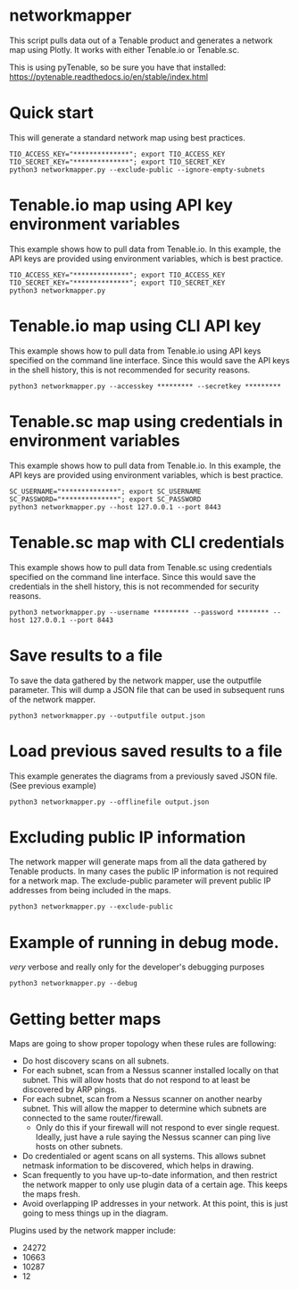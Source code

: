 # networkmapper

This script pulls data out of a Tenable product and generates a network map using Plotly. It works with either Tenable.io or Tenable.sc.


This is using pyTenable, so be sure you have that installed: https://pytenable.readthedocs.io/en/stable/index.html


# Quick start
This will generate a standard network map using best practices.

```
TIO_ACCESS_KEY="**************"; export TIO_ACCESS_KEY
TIO_SECRET_KEY="**************"; export TIO_SECRET_KEY
python3 networkmapper.py --exclude-public --ignore-empty-subnets
```


# Tenable.io map using API key environment variables

This example shows how to pull data from Tenable.io.  In this example, the API keys are provided using environment variables, which is best practice.

```
TIO_ACCESS_KEY="**************"; export TIO_ACCESS_KEY
TIO_SECRET_KEY="**************"; export TIO_SECRET_KEY
python3 networkmapper.py
```


# Tenable.io map using CLI API key

This example shows how to pull data from Tenable.io using API keys specified on the command line interface.
Since this would save the API keys in the shell history, this is not recommended for security reasons.

```
python3 networkmapper.py --accesskey ********* --secretkey *********
```

# Tenable.sc map using credentials in environment variables

This example shows how to pull data from Tenable.io.  In this example, the API keys are provided using environment variables, which is best practice.

```
SC_USERNAME="**************"; export SC_USERNAME
SC_PASSWORD="**************"; export SC_PASSWORD
python3 networkmapper.py --host 127.0.0.1 --port 8443
```


# Tenable.sc map with CLI credentials
This example shows how to pull data from Tenable.sc using credentials specified on the command line interface.
Since this would save the credentials in the shell history, this is not recommended for security reasons.

```
python3 networkmapper.py --username ********* --password ******** --host 127.0.0.1 --port 8443
```


# Save results to a file

To save the data gathered by the network mapper, use the outputfile parameter.  This will dump a JSON file that can be used in subsequent runs of the network mapper.

```
python3 networkmapper.py --outputfile output.json
```

# Load previous saved results to a file

This example generates the diagrams from a previously saved JSON file. (See previous example)

```
python3 networkmapper.py --offlinefile output.json
```

# Excluding public IP information
The network mapper will generate maps from all the data gathered by Tenable products.  In many cases the public IP information is not required for a network map.
The exclude-public parameter will prevent public IP addresses from being included in the maps.

```
python3 networkmapper.py --exclude-public
```



# Example of running in debug mode.

*very* verbose and really only for the developer's debugging purposes

```
python3 networkmapper.py --debug
```


# Getting better maps

Maps are going to show proper topology when these rules are following:
 * Do host discovery scans on all subnets.
 * For each subnet, scan from a Nessus scanner installed locally on that subnet.  This will allow hosts that do not respond to at least be discovered by ARP pings.
 * For each subnet, scan from a Nessus scanner on another nearby subnet. This will allow the mapper to determine which subnets are connected to the same router/firewall.
   * Only do this if your firewall will not respond to ever single request.  Ideally, just have a rule saying the Nessus scanner can ping live hosts on other subnets.
 * Do credentialed or agent scans on all systems.  This allows subnet netmask information to be discovered, which helps in drawing.
 * Scan frequently to you have up-to-date information, and then restrict the network mapper to only use plugin data of a certain age.  This keeps the maps fresh.
 * Avoid overlapping IP addresses in your network.  At this point, this is just going to mess things up in the diagram.

Plugins used by the network mapper include:
 * 24272
 * 10663
 * 10287
 * 12



